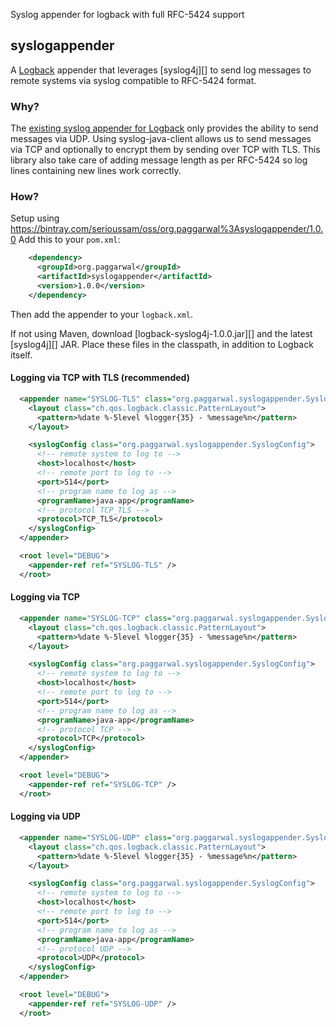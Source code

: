 Syslog appender for logback with full RFC-5424 support


## syslogappender

A [Logback][] appender that leverages [syslog4j][] to send log messages to
remote systems via syslog compatible to RFC-5424 format.

### Why?

The [existing syslog appender for Logback][logback-syslog-appender] only
provides the ability to send messages via UDP. Using syslog-java-client allows us to
send messages via TCP and optionally to encrypt them by sending over TCP with
TLS. This library also take care of adding message length as per RFC-5424 so log lines containing
new lines work correctly.

### How?

Setup using https://bintray.com/serioussam/oss/org.paggarwal%3Asyslogappender/1.0.0
Add this to your `pom.xml`:

``` xml
    <dependency>
      <groupId>org.paggarwal</groupId>
      <artifactId>syslogappender</artifactId>
      <version>1.0.0</version>
    </dependency>
```

Then add the appender to your `logback.xml`.

If not using Maven, download [logback-syslog4j-1.0.0.jar][] and the latest
[syslog4j][] JAR.  Place these files in the classpath, in addition to Logback
itself.

#### Logging via TCP with TLS (recommended)

``` xml
  <appender name="SYSLOG-TLS" class="org.paggarwal.syslogappender.SyslogAppender">
    <layout class="ch.qos.logback.classic.PatternLayout">
      <pattern>%date %-5level %logger{35} - %message%n</pattern>
    </layout>

    <syslogConfig class="org.paggarwal.syslogappender.SyslogConfig">
      <!-- remote system to log to -->
      <host>localhost</host>
      <!-- remote port to log to -->
      <port>514</port>
      <!-- program name to log as -->
      <programName>java-app</programName>
      <!-- protocol TCP_TLS -->
      <protocol>TCP_TLS</protocol>
    </syslogConfig>
  </appender> 

  <root level="DEBUG">
    <appender-ref ref="SYSLOG-TLS" />
  </root>
```

#### Logging via TCP

``` xml
  <appender name="SYSLOG-TCP" class="org.paggarwal.syslogappender.SyslogAppender">
    <layout class="ch.qos.logback.classic.PatternLayout">
      <pattern>%date %-5level %logger{35} - %message%n</pattern>
    </layout>

    <syslogConfig class="org.paggarwal.syslogappender.SyslogConfig">
      <!-- remote system to log to -->
      <host>localhost</host>
      <!-- remote port to log to -->
      <port>514</port>
      <!-- program name to log as -->
      <programName>java-app</programName>
      <!-- protocol TCP -->
      <protocol>TCP</protocol>
    </syslogConfig>
  </appender> 

  <root level="DEBUG">
    <appender-ref ref="SYSLOG-TCP" />
  </root>
```

#### Logging via UDP

``` xml
  <appender name="SYSLOG-UDP" class="org.paggarwal.syslogappender.SyslogAppender">
    <layout class="ch.qos.logback.classic.PatternLayout">
      <pattern>%date %-5level %logger{35} - %message%n</pattern>
    </layout>

    <syslogConfig class="org.paggarwal.syslogappender.SyslogConfig">
      <!-- remote system to log to -->
      <host>localhost</host>
      <!-- remote port to log to -->
      <port>514</port>
      <!-- program name to log as -->
      <programName>java-app</programName>
      <!-- protocol UDP -->
      <protocol>UDP</protocol>
    </syslogConfig>
  </appender> 

  <root level="DEBUG">
    <appender-ref ref="SYSLOG-UDP" />
  </root>
```


[Logback]: http://logback.qos.ch/
[syslog-java-client]: https://github.com/CloudBees-community/syslog-java-client
[logback-syslog-appender]: http://logback.qos.ch/manual/appenders.html#SyslogAppender
[RFC-5424]: https://tools.ietf.org/html/rfc5424

